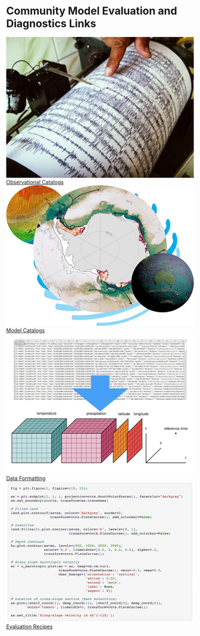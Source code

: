 # Community Model Evaluation and Diagnostics Links

<!-- {% include "call_contribute.md" %} -->

<div class="card-container" style="flex-wrap:nowrap;">
    <a href="community_observational_catalogs" class="squared-card default-text-color">
        <div class="squared-card-image-container">
            <img class="img-cover" src="../../assets/model_evaluation/model_evaluation_obs_catalog.jpg" alt="Observational Catalogs">
        </div>
        <div class="squared-card-text-container  highlight-bg bold">Observational Catalogs</div>
    </a>
    <a href="community_model_catalogs" class="squared-card default-text-color">
        <div class="squared-card-image-container">
            <img class="img-cover" src="../../assets/model_evaluation/model_evaluation_model_catalog.jpg" alt="Model Catalogs">
        </div>
        <div class="squared-card-text-container  highlight-bg bold">Model Catalogs</div>
    </a>
</div>
<div class="card-container" style="flex-wrap:nowrap;">
    <a href="community_data_processing" class="squared-card default-text-color">
        <div class="squared-card-image-container">
            <img class="img-cover" src="../../assets/model_evaluation/model_evaluation_formatting.jpg" alt="Data Formatting">
        </div>
        <div class="squared-card-text-container  highlight-bg bold">Data Formatting</div>
    </a>
    <a href="community_med_recipes" class="squared-card default-text-color">
        <div class="squared-card-image-container">
            <img class="img-cover" src="../../assets/model_evaluation/model_evaluation_recipe.jpg" alt="Evaluation Recipes">
        </div>
        <div class="squared-card-text-container  highlight-bg bold">Evaluation Recipes</div>
    </a>
</div>
